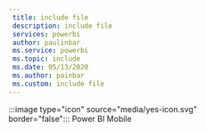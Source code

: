 ```yaml
---
 title: include file
 description: include file
 services: powerbi
 author: paulinbar
 ms.service: powerbi
 ms.topic: include
 ms.date: 05/13/2020
 ms.author: painbar
 ms.custom: include file
---
```


:::image type="icon" source="media/yes-icon.svg" border="false":::&nbsp;Power&nbsp;BI&nbsp;Mobile